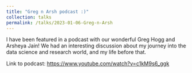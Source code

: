 ```yaml
---
title: "Greg n Arsh podcast :)"
collection: talks
permalink: /talks/2023-01-06-Greg-n-Arsh
---
```


I have been featured in a podcast with our wonderful Greg Hogg and Arsheya Jain! We had an interesting discussion about my journey into the data science and research world, and my life before that.

Link to podcast: https://www.youtube.com/watch?v=c1kM9s6_ggk
